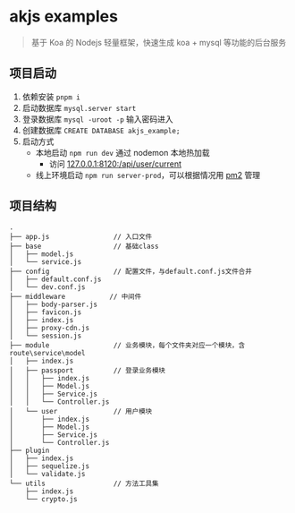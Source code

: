 # akjs examples

> 基于 Koa 的 Nodejs 轻量框架，快速生成 koa + mysql 等功能的后台服务

## 项目启动

1. 依赖安装 `pnpm i`
2. 启动数据库 `mysql.server start`
3. 登录数据库 `mysql -uroot -p` 输入密码进入
4. 创建数据库 `CREATE DATABASE akjs_example;`
5. 启动方式
   - 本地启动 `npm run dev` 通过 nodemon 本地热加载
     - 访问 [127.0.0.1:8120:/api/user/current](127.0.0.1:8120:/api/user/current)
   - 线上环境启动 `npm run server-prod`，可以根据情况用 [pm2](https://www.npmjs.com/package/pm2) 管理

## 项目结构

```
.
├── app.js                // 入口文件
├── base                  // 基础class
│   ├── model.js
│   └── service.js
├── config                // 配置文件，与default.conf.js文件合并
│   ├── default.conf.js
│   └── dev.conf.js
├── middleware           // 中间件
│   ├── body-parser.js
│   ├── favicon.js
│   ├── index.js
│   ├── proxy-cdn.js
│   └── session.js
├── module                // 业务模块，每个文件夹对应一个模块，含route\service\model
│   ├── index.js
│   ├── passport          // 登录业务模块
│   │   ├── index.js
│   │   ├── Model.js
│   │   ├── Service.js
│   │   └── Controller.js
│   └── user              // 用户模块
│       ├── index.js
│       ├── Model.js
│       ├── Service.js
│       └── Controller.js
├── plugin
│   ├── index.js
│   ├── sequelize.js
│   └── validate.js
└── utils                 // 方法工具集
    ├── index.js
    └── crypto.js
```
